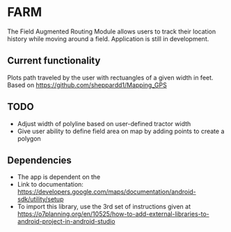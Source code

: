 # FARM
The Field Augmented Routing Module allows users to track their location history while moving around a field. Application is still in development.
## Current functionality
Plots path traveled by the user with rectuangles of a given width in feet. Based on https://github.com/sheppardd1/Mapping_GPS
## TODO
* Adjust width of polyline based on user-defined tractor width
* Give user ability to define field area on map by adding points to create a polygon
## Dependencies
* The app is dependent on the 
* Link to documentation: https://developers.google.com/maps/documentation/android-sdk/utility/setup
* To import this library, use the 3rd set of instructions given at https://o7planning.org/en/10525/how-to-add-external-libraries-to-android-project-in-android-studio
